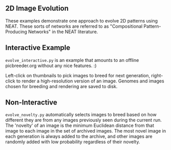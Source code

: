 ## 2D Image Evolution ##

These examples demonstrate one approach to evolve 2D patterns using NEAT.  These sorts of networks are 
referred to as "Compositional Pattern-Producing Networks" in the NEAT literature.

## Interactive Example ##

`evolve_interactive.py` is an example that amounts to an offline picbreeder.org without any nice features. :)

Left-click on thumbnails to pick images to breed for next generation, right-click to
render a high-resolution version of an image.  Genomes and images chosen for breeding
and rendering are saved to disk.

## Non-Interactive

`evolve_novelty.py` automatically selects images to breed based on how different they are from any images previously
seen during the current run.  The 'novelty' of an image is the minimum Euclidean distance from that image to 
each image in the set of archived images.  The most novel image in each generation is always added to the archive,
and other images are randomly added with low probability regardless of their novelty. 
 